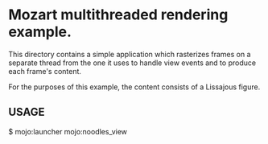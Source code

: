 # Mozart multithreaded rendering example.

This directory contains a simple application which rasterizes frames on
a separate thread from the one it uses to handle view events and to produce
each frame's content.

For the purposes of this example, the content consists of a Lissajous figure.

## USAGE

  $ mojo:launcher mojo:noodles_view
